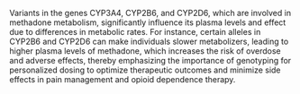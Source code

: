 Variants in the genes CYP3A4, CYP2B6, and CYP2D6, which are involved in methadone metabolism, significantly influence its plasma levels and effect due to differences in metabolic rates. For instance, certain alleles in CYP2B6 and CYP2D6 can make individuals slower metabolizers, leading to higher plasma levels of methadone, which increases the risk of overdose and adverse effects, thereby emphasizing the importance of genotyping for personalized dosing to optimize therapeutic outcomes and minimize side effects in pain management and opioid dependence therapy.